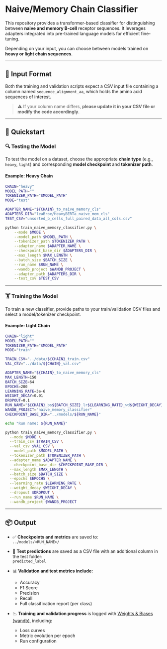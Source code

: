 # Naive/Memory Chain Classifier

This repository provides a transformer-based classifier for distinguishing between **naive and memory B-cell** receptor sequences. It leverages adapters integrated into pre-trained language models for efficient fine-tuning.

Depending on your input, you can choose between models trained on **heavy or light chain sequences**.

---

## 🧬 Input Format

Both the training and validation scripts expect a CSV input file containing a column named `sequence_alignment_aa`, which holds the amino acid sequences of interest.

> ⚠️ If your column name differs, **please update it in your CSV file or modify the code accordingly**.

---

## 🚀 Quickstart

### 🔍 Testing the Model

To test the model on a dataset, choose the appropriate **chain type** (e.g., `heavy`, `light`) and corresponding **model checkpoint** and **tokenizer path**.

#### Example: Heavy Chain

```bash
CHAIN="heavy" 
MODEL_PATH=""
TOKENIZER_PATH="$MODEL_PATH"
MODE="test"

ADAPTER_NAME="${CHAIN}_to_naive_memory_cls"
ADAPTERS_DIR="leaBroe/HeavyBERTa_naive_mem_cls"
TEST_CSV="unsorted_b_cells_full_paired_data_all_cols.csv"

python train_naive_memory_classifier.py \
    --mode $MODE \
    --model_path $MODEL_PATH \
    --tokenizer_path $TOKENIZER_PATH \
    --adapter_name $ADAPTER_NAME \
    --checkpoint_base_dir $ADAPTERS_DIR \
    --max_length $MAX_LENGTH \
    --batch_size $BATCH_SIZE \
    --run_name $RUN_NAME \
    --wandb_project $WANDB_PROJECT \
    --adapter_path $ADAPTERS_DIR \
    --test_csv $TEST_CSV
```
---

### 🏋️ Training the Model

To train a new classifier, provide paths to your train/validation CSV files and select a model/tokenizer checkpoint.

#### Example: Light Chain

```bash
CHAIN="light"
MODEL_PATH=""
TOKENIZER_PATH="$MODEL_PATH"
MODE="train"

TRAIN_CSV="../data/${CHAIN}_train.csv"
VAL_CSV="../data/${CHAIN}_val.csv"

ADAPTER_NAME="${CHAIN}_to_naive_memory_cls"
MAX_LENGTH=150
BATCH_SIZE=64
EPOCHS=200
LEARNING_RATE=3e-6
WEIGHT_DECAY=0.01
DROPOUT=0.1
RUN_NAME="${CHAIN}_bs${BATCH_SIZE}_lr${LEARNING_RATE}_wd${WEIGHT_DECAY}_do${DROPOUT}"
WANDB_PROJECT="naive_memory_classifier"
CHECKPOINT_BASE_DIR="../models/${RUN_NAME}"

echo "Run name: ${RUN_NAME}"

python train_naive_memory_classifier.py \
  --mode $MODE \
  --train_csv $TRAIN_CSV \
  --val_csv $VAL_CSV \
  --model_path $MODEL_PATH \
  --tokenizer_path $TOKENIZER_PATH \
  --adapter_name $ADAPTER_NAME \
  --checkpoint_base_dir $CHECKPOINT_BASE_DIR \
  --max_length $MAX_LENGTH \
  --batch_size $BATCH_SIZE \
  --epochs $EPOCHS \
  --learning_rate $LEARNING_RATE \
  --weight_decay $WEIGHT_DECAY \
  --dropout $DROPOUT \
  --run_name $RUN_NAME \
  --wandb_project $WANDB_PROJECT
```
---

## 📦 Output

- ✅ **Checkpoints and metrics** are saved to:  
  `../models/<RUN_NAME>/`

- 🧪 **Test predictions** are saved as a CSV file with an additional column in the test folder:  
  `predicted_label`

- 📊 **Validation and test metrics include:**
  - Accuracy
  - F1 Score
  - Precision
  - Recall
  - Full classification report (per class)

- 📉 **Training and validation progress** is logged with [Weights & Biases (wandb)](https://wandb.ai), including:
  - Loss curves
  - Metric evolution per epoch
  - Run configuration



